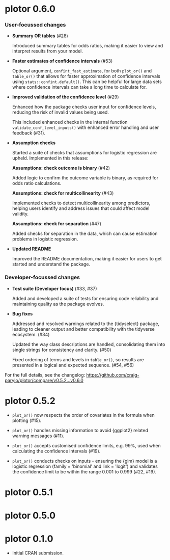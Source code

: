 # plotor 0.6.0

### User-focussed changes

* **Summary OR tables** (#28)
  
  Introduced summary tables for odds ratios, making it easier to view and
  interpret results from your model.

* **Faster estimates of confidence intervals** (#53)
  
  Optional argument, `confint_fast_estimate`,  for both `plot_or()` and 
  `table_or()` that allows for faster approximation of confidence intervals
  using `stats::confint.default()`. This can be helpful for large data sets
  where confidence intervals can take a long time to calculate for.

* **Improved validation of the confidence level** (#29)

  Enhanced how the package checks user input for confidence levels, reducing the
  risk of invalid values being used. 

  This included enhanced checks in the internal function 
  `validate_conf_level_inputs()` with enhanced error handling and user feedback 
  (#31).

* **Assumption checks**
  
  Started a suite of checks that assumptions for logistic regression are upheld.
  Implemented in this release:
  
  **Assumptions: check outcome is binary** (#42)
  
  Added logic to confirm the outcome variable is binary, as required for odds
  ratio calculations.
  
  **Assumptions: check for multicollinearity** (#43)
  
  Implemented checks to detect multicollinearity among predictors, helping users
  identify and address issues that could affect model validity.
  
  **Assumptions: check for separation** (#47)
  
  Added checks for separation in the data, which can cause estimation problems
  in logistic regression.

* **Updated README**
  
  Improved the README documentation, making it easier for users to get started
  and understand the package.

### Developer-focussed changes

* **Test suite (Developer focus)** (#33, #37)

  Added and developed a suite of tests for ensuring code reliability and 
  maintaining quality as the package evolves.

* **Bug fixes**

  Addressed and resolved warnings related to the {tidyselect} package, leading 
  to cleaner output and better compatibility with the tidyverse ecosystem. (#34)
  
  Updated the way class descriptions are handled, consolidating them into single
  strings for consistency and clarity. (#50)
  
  Fixed ordering of terms and levels in `table_or()`, so results are presented
  in a logical and expected sequence. (#54, #56)


For the full details, see the changelog: https://github.com/craig-parylo/plotor/compare/v0.5.2...v0.6.0

# plotor 0.5.2

* `plot_or()` now respects the order of covariates in the formula when plotting 
(#15).

* `plot_or()` handles missing information to avoid {ggplot2} related warning 
messages (#11).

* `plot_or()` accepts customised confidence limits, e.g. 99%, used when 
calculating the confidence intervals (#19).

* `plot_or()` conducts checks on inputs - ensuring the {glm} model is 
a logistic regression (family = 'binomial' and link = 'logit') and validates the
confidence limit to be within the range 0.001 to 0.999 (#22, #19).

# plotor 0.5.1

# plotor 0.5.0

# plotor 0.1.0

* Initial CRAN submission.
